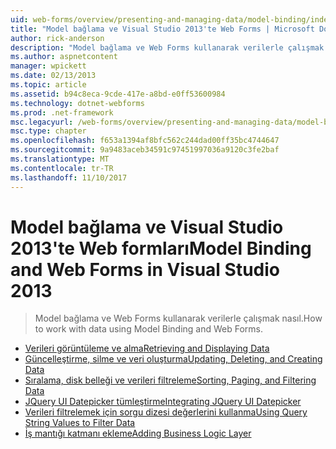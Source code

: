 ```yaml
---
uid: web-forms/overview/presenting-and-managing-data/model-binding/index
title: "Model bağlama ve Visual Studio 2013'te Web Forms | Microsoft Docs"
author: rick-anderson
description: "Model bağlama ve Web Forms kullanarak verilerle çalışmak nasıl."
ms.author: aspnetcontent
manager: wpickett
ms.date: 02/13/2013
ms.topic: article
ms.assetid: b94c8eca-9cde-417e-a8bd-e0ff53600984
ms.technology: dotnet-webforms
ms.prod: .net-framework
msc.legacyurl: /web-forms/overview/presenting-and-managing-data/model-binding
msc.type: chapter
ms.openlocfilehash: f653a1394af8bfc562c244dad00ff35bc4744647
ms.sourcegitcommit: 9a9483aceb34591c97451997036a9120c3fe2baf
ms.translationtype: MT
ms.contentlocale: tr-TR
ms.lasthandoff: 11/10/2017
---
```

<a name="model-binding-and-web-forms-in-visual-studio-2013"></a><span data-ttu-id="bdc29-103">Model bağlama ve Visual Studio 2013'te Web formları</span><span class="sxs-lookup"><span data-stu-id="bdc29-103">Model Binding and Web Forms in Visual Studio 2013</span></span>
====================
> <span data-ttu-id="bdc29-104">Model bağlama ve Web Forms kullanarak verilerle çalışmak nasıl.</span><span class="sxs-lookup"><span data-stu-id="bdc29-104">How to work with data using Model Binding and Web Forms.</span></span>


- [<span data-ttu-id="bdc29-105">Verileri görüntüleme ve alma</span><span class="sxs-lookup"><span data-stu-id="bdc29-105">Retrieving and Displaying Data</span></span>](retrieving-data.md)
- [<span data-ttu-id="bdc29-106">Güncelleştirme, silme ve veri oluşturma</span><span class="sxs-lookup"><span data-stu-id="bdc29-106">Updating, Deleting, and Creating Data</span></span>](updating-deleting-and-creating-data.md)
- [<span data-ttu-id="bdc29-107">Sıralama, disk belleği ve verileri filtreleme</span><span class="sxs-lookup"><span data-stu-id="bdc29-107">Sorting, Paging, and Filtering Data</span></span>](sorting-paging-and-filtering-data.md)
- [<span data-ttu-id="bdc29-108">JQuery UI Datepicker tümleştirme</span><span class="sxs-lookup"><span data-stu-id="bdc29-108">Integrating JQuery UI Datepicker</span></span>](integrating-jquery-ui.md)
- [<span data-ttu-id="bdc29-109">Verileri filtrelemek için sorgu dizesi değerlerini kullanma</span><span class="sxs-lookup"><span data-stu-id="bdc29-109">Using Query String Values to Filter Data</span></span>](using-query-string-values-to-retrieve-data.md)
- [<span data-ttu-id="bdc29-110">İş mantığı katmanı ekleme</span><span class="sxs-lookup"><span data-stu-id="bdc29-110">Adding Business Logic Layer</span></span>](adding-business-logic-layer.md)
